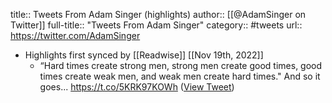 title:: Tweets From Adam Singer (highlights)
author:: [[@AdamSinger on Twitter]]
full-title:: "Tweets From Adam Singer"
category:: #tweets
url:: https://twitter.com/AdamSinger

- Highlights first synced by [[Readwise]] [[Nov 19th, 2022]]
	- “Hard times create strong men, strong men create good times, good times create weak men, and weak men create hard times." And so it goes... https://t.co/5KRK97KOWh ([View Tweet](https://twitter.com/AdamSinger/status/1420211855415447555))